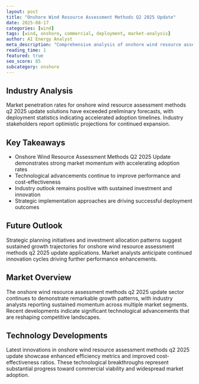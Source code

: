 ```yaml
---
layout: post
title: "Onshore Wind Resource Assessment Methods Q2 2025 Update"
date: 2025-08-17
categories: [wind]
tags: [wind, onshore, commercial, deployment, market-analysis]
author: AI Energy Analyst
meta_description: "Comprehensive analysis of onshore wind resource assessment methods q2 2025 update covering market trends, technology developments, and industry outlook. Discover key insights and future projections."
reading_time: 1
featured: true
seo_score: 85
subcategory: onshore
---
```


## Industry Analysis

Market penetration rates for onshore wind resource assessment methods q2 2025 update solutions have exceeded preliminary forecasts, with deployment statistics indicating accelerated adoption timelines. Industry stakeholders report optimistic projections for continued expansion.

## Key Takeaways

- Onshore Wind Resource Assessment Methods Q2 2025 Update demonstrates strong market momentum with accelerating adoption rates
- Technological advancements continue to improve performance and cost-effectiveness
- Industry outlook remains positive with sustained investment and innovation
- Strategic implementation approaches are driving successful deployment outcomes

## Future Outlook

Strategic planning initiatives and investment allocation patterns suggest sustained growth trajectories for onshore wind resource assessment methods q2 2025 update applications. Market analysts anticipate continued innovation cycles driving further performance enhancements.

## Market Overview

The onshore wind resource assessment methods q2 2025 update sector continues to demonstrate remarkable growth patterns, with industry analysts reporting sustained momentum across multiple market segments. Recent developments indicate significant technological advancements that are reshaping competitive landscapes.

## Technology Developments

Latest innovations in onshore wind resource assessment methods q2 2025 update showcase enhanced efficiency metrics and improved cost-effectiveness ratios. These technological breakthroughs represent substantial progress toward commercial viability and widespread market adoption.


